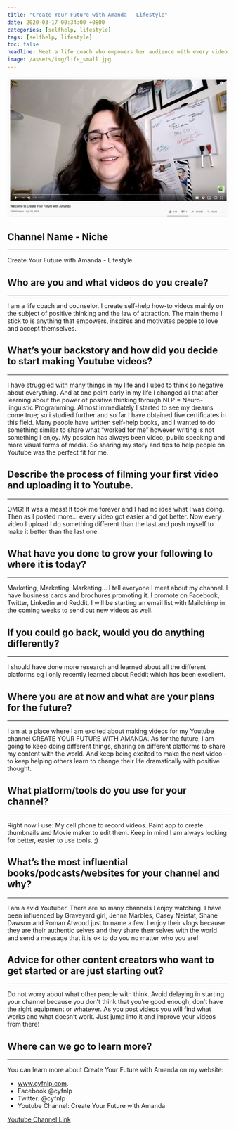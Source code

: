 ```yaml
---
title: "Create Your Future with Amanda - Lifestyle"
date: 2020-03-17 00:34:00 +0800
categories: [selfhelp, lifestyle]
tags: [selfhelp, lifestyle]
toc: false
headline: Meet a life coach who empowers her audience with every video, using inspiration and positive thinking to change lives.
image: /assets/img/life_small.jpg
---
```


[![Lifestyle](/assets/img/life.png)](https://www.youtube.com/watch?v=Qdr9hQGlULw)

## Channel Name - Niche
_______________________

Create Your Future with Amanda - Lifestyle


## Who are you and what videos do you create?
_____________________________________________

I am a life coach and counselor.  I create self-help how-to videos mainly on the subject of positive thinking and the law of attraction.   The main theme I stick to is anything that empowers, inspires and motivates people to love and accept themselves.  


## What’s your backstory and how did you decide to start making Youtube videos?
_______________________________________________________________________________

I have struggled with many things in my life and I used to think so negative about everything.  And at one point early in my life I changed all that after learning about the power of positive thinking through NLP = Neuro-linguistic Programming.  Almost immediately I started to see my dreams come true; so i studied further and so far I have obtained five certificates in this field.
Many people have written self-help books, and I wanted to do something similar to share what “worked for me” however writing is not something I enjoy.  My passion has always been video, public speaking and more visual forms of media.  So sharing my story and tips to help people on Youtube was the perfect fit for me.



## Describe the process of filming your first video and uploading it to Youtube.
________________________________________________________________________________

OMG! It was a mess!  It took me forever and I had no idea what I was doing.  Then as I posted more... every video got easier and got better.  Now every video I upload I do something different than the last and push myself to make it better than the last one.



## What have you done to grow your following to where it is today?
__________________________________________________________________

Marketing, Marketing, Marketing… I tell everyone I meet about my channel.  I have business cards and brochures promoting it.  I promote on Facebook, Twitter, Linkedin and Reddit.  I will be starting an email list with Mailchimp in the coming weeks to send out new videos as well.


## If you could go back, would you do anything differently?
___________________________________________________________

I should have done more research and learned about all the different platforms eg i only recently learned about Reddit which has been excellent.

## Where you are at now and what are your plans for the future?
_______________________________________________________________

I am at a place where I am excited about making videos for my Youtube channel CREATE YOUR FUTURE WITH AMANDA.  As for the future, I am going to keep doing different things, sharing on different platforms to share my content with the world.  And keep being excited to make the next video - to keep helping others learn to change their life dramatically with positive thought.


## What platform/tools do you use for your channel?
___________________________________________________

Right now I use: My cell phone to record videos.  Paint app to create thumbnails and Movie maker to edit them.  Keep in mind I am always looking for better, easier to use tools. ;)


## What’s the most influential books/podcasts/websites for your channel and why?
________________________________________________________________________________

I am a avid Youtuber.  There are so many channels I enjoy watching.  I have been influenced by Graveyard girl, Jenna Marbles, Casey Neistat, Shane Dawson and Roman Atwood just to name a few.  I enjoy their vlogs because they are their authentic selves and they share themselves with the world and send a message that it is ok to do you no matter who you are!   


## Advice for other content creators who want to get started or are just starting out?
______________________________________________________________________________________

Do not worry about what other people with think.  Avoid delaying in starting your channel because you don’t think that you’re good enough, don’t have the right equipment or whatever.  As you post videos you will find what works and what doesn’t work. Just jump into it and improve your videos from there!


## Where can we go to learn more?
_________________________________

You can learn more about Create Your Future with Amanda on my website:
- www.cyfnlp.com.
- Facebook @cyfnlp
- Twitter: @cyfnlp
- Youtube Channel: Create Your Future with Amanda

[Youtube Channel Link](https://www.youtube.com/channel/UCNsda372dDdNRPu0vLL-4RQ)
